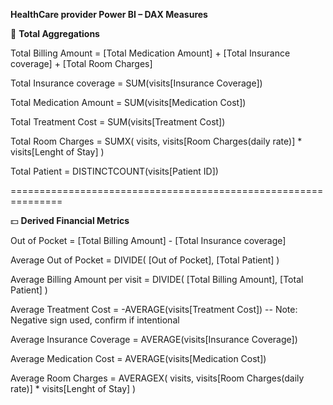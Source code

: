  **HealthCare provider Power BI – DAX Measures**


🧮 **Total Aggregations**


Total Billing Amount = 
    [Total Medication Amount] +
    [Total Insurance coverage] +
    [Total Room Charges]

Total Insurance coverage = 
    SUM(visits[Insurance Coverage])

Total Medication Amount = 
    SUM(visits[Medication Cost])

Total Treatment Cost = 
    SUM(visits[Treatment Cost])

Total Room Charges = 
    SUMX(
        visits,
        visits[Room Charges(daily rate)] * visits[Lenght of Stay]
    )

Total Patient = 
    DISTINCTCOUNT(visits[Patient ID])



===============================================================

💵 **Derived Financial Metrics**

Out of Pocket = 
    [Total Billing Amount] - [Total Insurance coverage]

Average Out of Pocket = 
    DIVIDE(
        [Out of Pocket],
        [Total Patient]
    )

Average Billing Amount per visit = 
    DIVIDE(
        [Total Billing Amount],
        [Total Patient]
    )

Average Treatment Cost = 
    -AVERAGE(visits[Treatment Cost])  -- Note: Negative sign used, confirm if intentional

Average Insurance Coverage = 
    AVERAGE(visits[Insurance Coverage])

Average Medication Cost = 
    AVERAGE(visits[Medication Cost])

Average Room Charges = 
    AVERAGEX(
        visits,
        visits[Room Charges(daily rate)] * visits[Lenght of Stay]
    )
